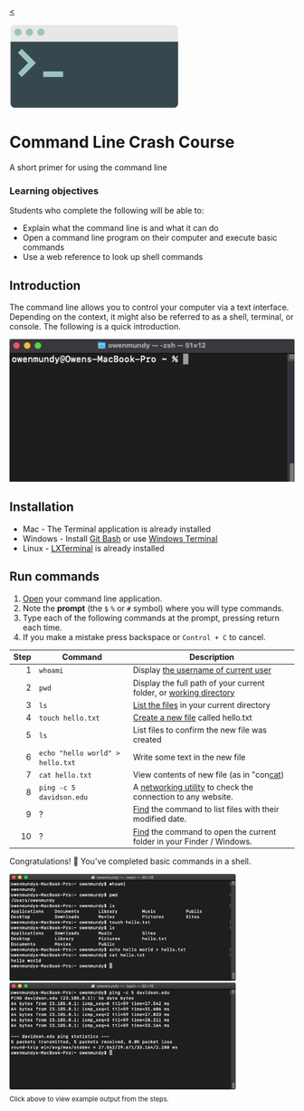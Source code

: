 
[<](README.md)

<img width="300" src="assets/img/banner-command-line.png">

# Command Line Crash Course

A short primer for using the command line


### Learning objectives

Students who complete the following will be able to:

- Explain what the command line is and what it can do
- Open a command line program on their computer and execute basic commands
- Use a web reference to look up shell commands




## Introduction

The command line allows you to control your computer via a text interface. Depending on the context, it might also be referred to as a shell, terminal, or console. The following is a quick introduction.


<img src="assets/img/command-line-hello-world.gif">


## Installation

- Mac - The Terminal application is already installed
- Windows - Install [Git Bash](https://gitforwindows.org/) or use [Windows Terminal](https://www.microsoft.com/en-us/p/windows-terminal/9n0dx20hk701)
- Linux - [LXTerminal](https://www.raspberrypi.org/documentation/usage/terminal/) is already installed


## Run commands

1. [Open](topics-basics.md#find-a-file-or-program) your command line application.
1. Note the **prompt** (the `$` `%` or `#` symbol) where you will type commands.
1. Type each of the following commands at the prompt, pressing return each time.
1. If you make a mistake press backspace or `Control + C` to cancel.


Step | Command | Description
---: | --- | ---
1 | `whoami` | Display [the username of current user](https://en.wikipedia.org/wiki/Whoami)
2 | `pwd` | Display the full path of your current folder, or [working directory](https://en.wikipedia.org/wiki/Pwd)
3 | `ls` | [List the files](https://en.wikipedia.org/wiki/Ls) in your current directory
4 | `touch hello.txt` | [Create a new file](https://en.wikipedia.org/wiki/Touch_(command)) called hello.txt
5 | `ls` | List files to confirm the new file was created
6 | `echo "hello world" > hello.txt` | Write some text in the new file
7 | `cat hello.txt` | View contents of new file (as in "con[cat](https://en.wikipedia.org/wiki/Cat_(Unix)enate"))
8 | `ping -c 5 davidson.edu` | A [networking utility](https://en.wikipedia.org/wiki/Ping_(networking_utility)) to check the connection to any website.
9 | ? | [Find](https://www.codecademy.com/articles/command-line-commands) the command to list files with their modified date.
10 | ? | [Find](https://learn.co/lessons/bash-navigation-osx) the command to open the current folder in your Finder / Windows.

Congratulations! 🎉 You've completed basic commands in a shell.

<a href="assets/img/command-line-crash-course.png" target="_blank"><img width="400" src="assets/img/command-line-crash-course.png"></a> <a href="assets/img/command-line-ping.png" target="_blank"><img width="400" src="assets/img/command-line-ping.png"></a><br>
<sub>Click above to view example output from the steps.</sub>
